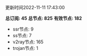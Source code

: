 更新时间2022-11-11 17:43:00

**总订阅: 45**
**总节点: 825**
**有效节点: 182**
- ssr节点: 9
- ss节点: 7
- v2ray节点: 165
- trojan节点: 1
